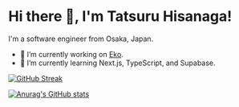 # Hi there 👋, I'm Tatsuru Hisanaga!

I'm a software engineer from Osaka, Japan.

- 🔭 I’m currently working on [Eko](https://github.com/eko-app).
- 🌱 I’m currently learning Next.js, TypeScript, and Supabase.

[![GitHub Streak](https://github-readme-streak-stats.herokuapp.com/?user=TatsuruHisanaga&theme=dark)](https://git.io/streak-stats)

<!-- [![Top Langs](https://github-readme-stats.vercel.app/api/top-langs/?username=TatsuruHisanaga&layout=compact&theme=dark)](https://github.com/anuraghazra/github-readme-stats) -->

[![Anurag's GitHub stats](https://github-readme-stats.vercel.app/api?username=TatsuruHisanaga&theme=dark&show_icons=true)](https://github.com/anuraghazra/github-readme-stats)


<!--
**TatsuruHisanaga/TatsuruHisanaga** is a ✨ _special_ ✨ repository because its `README.md` (this file) appears on your GitHub profile.

Here are some ideas to get you started:

- 🔭 I’m currently working on ...
- 🌱 I’m currently learning ...
- 👯 I’m looking to collaborate on ...
- 🤔 I’m looking for help with ...
- 💬 Ask me about ...
- 📫 How to reach me: ...
- 😄 Pronouns: ...
- ⚡ Fun fact: ...
-->
